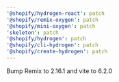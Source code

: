 ```yaml
---
'@shopify/hydrogen-react': patch
'@shopify/remix-oxygen': patch
'@shopify/mini-oxygen': patch
'skeleton': patch
'@shopify/hydrogen': patch
'@shopify/cli-hydrogen': patch
'@shopify/create-hydrogen': patch
---
```


Bump Remix to 2.16.1 and vite to 6.2.0

